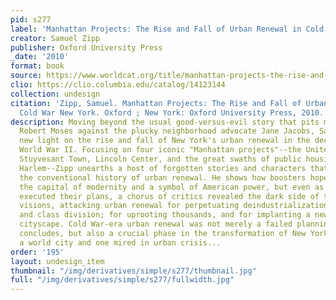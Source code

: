 ```yaml
---
pid: s277
label: 'Manhattan Projects: The Rise and Fall of Urban Renewal in Cold War New York'
creator: Samuel Zipp
publisher: Oxford University Press
_date: '2010'
format: book
source: https://www.worldcat.org/title/manhattan-projects-the-rise-and-fall-of-urban-renewal-in-cold-war-new-york/oclc/807384489
clio: https://clio.columbia.edu/catalog/14123144
collection: undesign
citation: 'Zipp, Samuel. Manhattan Projects: The Rise and Fall of Urban Renewal in
  Cold War New York. Oxford ; New York: Oxford University Press, 2010. http://www.columbia.edu/cgi-bin/cul/resolve?clio14123144.'
description: Moving beyond the usual good-versus-evil story that pits master-planner
  Robert Moses against the plucky neighborhood advocate Jane Jacobs, Samuel Zipp sheds
  new light on the rise and fall of New York's urban renewal in the decades after
  World War II. Focusing on four iconic "Manhattan projects"--the United Nations building,
  Stuyvesant Town, Lincoln Center, and the great swaths of public housing in East
  Harlem--Zipp unearths a host of forgotten stories and characters that flesh out
  the conventional history of urban renewal. He shows how boosters hoped to make Manhattan
  the capital of modernity and a symbol of American power, but even as the builders
  executed their plans, a chorus of critics revealed the dark side of those Cold War
  visions, attacking urban renewal for perpetuating deindustrialization, racial segregation,
  and class division; for uprooting thousands, and for implanting a new, alienating
  cityscape. Cold War-era urban renewal was not merely a failed planning ideal, Zipp
  concludes, but also a crucial phase in the transformation of New York into both
  a world city and one mired in urban crisis...
order: '195'
layout: undesign_item
thumbnail: "/img/derivatives/simple/s277/thumbnail.jpg"
full: "/img/derivatives/simple/s277/fullwidth.jpg"
---
```

